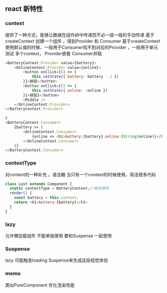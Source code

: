 ## react 新特性
### context
提供了一种方式，能够让数据在组件树中传递而不必一级一级的手动传递
基于createContext 创建一个组件 ，得到Provider 和 Consumer
基于createContext使用默认值的时候，一般用于Consumer找不到对应的Provider ，一般用于单元测试
多个context， Provider嵌套 Consumer并联
```js
<BatteryContext.Provider value={battery}>
    <OnlineContext.Provider value={online}>
        <button onClick={() => {
            this.setState({ battery: battery - 1 })
        }}>按钮</button>
        <button onClick={() => {
            this.setState({ online: !online })
        }}>按钮1</button>
        <Middle />
    </OnlineContext.Provider>
</BatteryContext.Provider>

s
<BatteryContext.Consumer>
    {battery => (
        <OnlineContext.Consumer>
            {online => <h1>battery:{battery},online:{String(online)}</h1>}
        </OnlineContext.Consumer>
    )}
</BatteryContext.Consumer>
```
### contextType
对context的一种补充 。语法糖
当只有一个context的时候使用，简洁很多代码
```js
class Last extends Component {
  static contextType = BatteryContext;//静态属性
  render() {
    const battery = this.context;
    return <h1>battery:{battery}</h1>
  }
}
```
### lazy
允许懒加载组件 不能单独使用 要和Suspense 一起使用
### Suspense
lazy 可能触发loading Suspense来生成这段视觉体验
### memo
类似PureComponent 优化渲染性能
